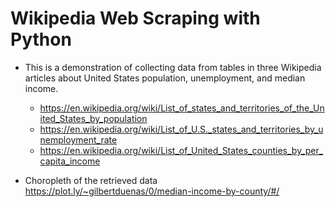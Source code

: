 # Wikipedia Web Scraping with Python
* This is a demonstration of collecting data from tables in three Wikipedia articles about United States population, unemployment, and median income. 

  * https://en.wikipedia.org/wiki/List_of_states_and_territories_of_the_United_States_by_population
  * https://en.wikipedia.org/wiki/List_of_U.S._states_and_territories_by_unemployment_rate
  * https://en.wikipedia.org/wiki/List_of_United_States_counties_by_per_capita_income
  
* Choropleth of the retrieved data https://plot.ly/~gilbertduenas/0/median-income-by-county/#/

#
#
#
